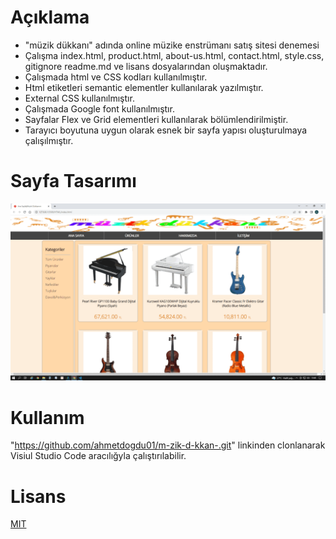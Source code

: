 # Açıklama
- "müzik dükkanı" adında online müzike enstrümanı satış sitesi denemesi
- Çalışma index.html, product.html, about-us.html, contact.html, style.css, gitignore readme.md ve lisans dosyalarından oluşmaktadır.
- Çalışmada html ve CSS kodları kullanılmıştır.
- Html etiketleri semantic elementler kullanılarak yazılmıştır.
- External CSS kullanılmıştır.
- Çalışmada Google font kullanılmıştır.
- Sayfalar Flex ve Grid elementleri kullanılarak bölümlendirilmiştir.
- Tarayıcı boyutuna uygun olarak esnek bir sayfa yapısı oluşturulmaya çalışılmıştır.

# Sayfa Tasarımı
![img](/img/gif.gif)

# Kullanım
"https://github.com/ahmetdogdu01/m-zik-d-kkan-.git" linkinden clonlanarak Visiul Studio Code aracılığyla çalıştırılabilir.

# Lisans
[MIT](https://choosealicense.com/licenses/mit/)
